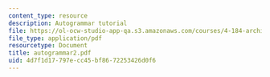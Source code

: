 ```yaml
---
content_type: resource
description: Autogrammar tutorial
file: https://ol-ocw-studio-app-qa.s3.amazonaws.com/courses/4-184-architectural-design-workshops-computational-design-for-housing-spring-2002/4d7f1d17797ecc45bf8672253426d0f6_autogrammar2.pdf
file_type: application/pdf
resourcetype: Document
title: autogrammar2.pdf
uid: 4d7f1d17-797e-cc45-bf86-72253426d0f6
---
```


